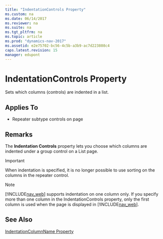 ```yaml
---
title: "IndentationControls Property"
ms.custom: na
ms.date: 06/14/2017
ms.reviewer: na
ms.suite: na
ms.tgt_pltfrm: na
ms.topic: article
ms.prod: "dynamics-nav-2017"
ms.assetid: e2e75702-bc56-4c5b-a3b9-ac7d223808c4
caps.latest.revision: 15
manager: edupont
---
```

# IndentationControls Property
Sets which columns (controls) are indented in a list.  
  
## Applies To  
  
-   Repeater subtype controls on page  
  
## Remarks  
 The **Indentation Controls** property lets you choose which columns are indented under a group control on a List page.
  
 > [!IMPORTANT]  
>  When indentation is specified, it is no longer possible to use sorting on the columns in the repeater control.  
  
> [!NOTE]  
>  [!INCLUDE[nav_web](../includes/nav_web_md.md)] supports indentation on one column only. If you specify more than one column in the IndentationControls property, only the first column is used when the page is displayed in [!INCLUDE[nav_web](../includes/nav_web_md.md)].  
  
## See Also  
 [IndentationColumnName Property](devenv-indentationcolumnname-property.md)